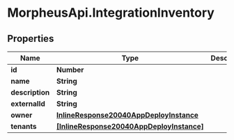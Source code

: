 # MorpheusApi.IntegrationInventory

## Properties

Name | Type | Description | Notes
------------ | ------------- | ------------- | -------------
**id** | **Number** |  | [optional] 
**name** | **String** |  | [optional] 
**description** | **String** |  | [optional] 
**externalId** | **String** |  | [optional] 
**owner** | [**InlineResponse20040AppDeployInstance**](InlineResponse20040AppDeployInstance.md) |  | [optional] 
**tenants** | [**[InlineResponse20040AppDeployInstance]**](InlineResponse20040AppDeployInstance.md) |  | [optional] 


